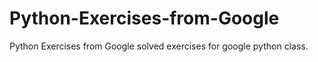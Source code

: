 # Python-Exercises-from-Google
Python Exercises from Google
solved exercises for google python class.
